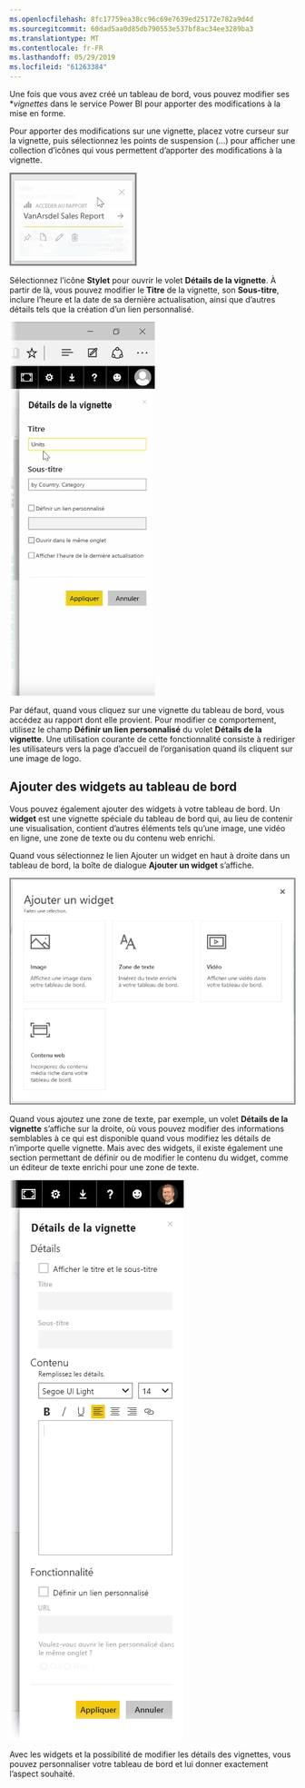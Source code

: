 ```yaml
---
ms.openlocfilehash: 8fc17759ea38cc96c69e7639ed25172e782a9d4d
ms.sourcegitcommit: 60dad5aa0d85db790553e537bf8ac34ee3289ba3
ms.translationtype: MT
ms.contentlocale: fr-FR
ms.lasthandoff: 05/29/2019
ms.locfileid: "61263384"
---
```

Une fois que vous avez créé un tableau de bord, vous pouvez modifier ses **vignettes* dans le service Power BI pour apporter des modifications à la mise en forme.

Pour apporter des modifications sur une vignette, placez votre curseur sur la vignette, puis sélectionnez les points de suspension (...) pour afficher une collection d’icônes qui vous permettent d’apporter des modifications à la vignette.

![](media/4-4d-change-tile-details/4-4d_1.png)

Sélectionnez l’icône **Stylet** pour ouvrir le volet **Détails de la vignette**. À partir de là, vous pouvez modifier le **Titre** de la vignette, son **Sous-titre**, inclure l’heure et la date de sa dernière actualisation, ainsi que d’autres détails tels que la création d’un lien personnalisé.

![](media/4-4d-change-tile-details/4-4d_2.png)

Par défaut, quand vous cliquez sur une vignette du tableau de bord, vous accédez au rapport dont elle provient. Pour modifier ce comportement, utilisez le champ **Définir un lien personnalisé** du volet **Détails de la vignette**. Une utilisation courante de cette fonctionnalité consiste à rediriger les utilisateurs vers la page d’accueil de l’organisation quand ils cliquent sur une image de logo.

## <a name="add-widgets-to-your-dashboard"></a>Ajouter des widgets au tableau de bord
Vous pouvez également ajouter des widgets à votre tableau de bord. Un **widget** est une vignette spéciale du tableau de bord qui, au lieu de contenir une visualisation, contient d’autres éléments tels qu’une image, une vidéo en ligne, une zone de texte ou du contenu web enrichi.

Quand vous sélectionnez le lien Ajouter un widget en haut à droite dans un tableau de bord, la boîte de dialogue **Ajouter un widget** s’affiche.

![](media/4-4d-change-tile-details/4-4d_3.png)

Quand vous ajoutez une zone de texte, par exemple, un volet **Détails de la vignette** s’affiche sur la droite, où vous pouvez modifier des informations semblables à ce qui est disponible quand vous modifiez les détails de n’importe quelle vignette. Mais avec des widgets, il existe également une section permettant de définir ou de modifier le contenu du widget, comme un éditeur de texte enrichi pour une zone de texte.

![](media/4-4d-change-tile-details/4-4d_4.png)

Avec les widgets et la possibilité de modifier les détails des vignettes, vous pouvez personnaliser votre tableau de bord et lui donner exactement l’aspect souhaité.

